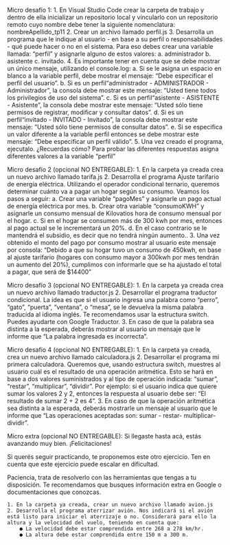 Micro desafío 1:
    1. En Visual Studio Code crear la carpeta de trabajo y dentro de ella inicializar un repositorio local y vincularlo con un repositorio remoto cuyo nombre debe tener la siguiente nomenclatura: nombreApellido_tp11
    2. Crear un archivo llamado perfil.js
    3. Desarrolla un programa que le indique al usuario - en base a su perfil o responsabilidades - qué puede hacer o no en el sistema. Para eso debes crear una variable llamada: “perfil” y asignarle alguno de estos valores:
        a. administrador
        b. asistente
        c. invitado.
    4. Es importante tener en cuenta que se debe mostrar un único mensaje, utilizando el console.log:
        a. Si se le asigna un espacio en blanco a la variable perfil, debe mostrar el mensaje: “Debe especificar el perfil del usuario”.
        b. Si es un perfil“administrador - ADMINISTRADOR - Administrador”, la consola debe mostrar este mensaje: “Usted tiene todos los privilegios de uso del sistema”.
        c. Si es un perfil“asistente - ASISTENTE - Asistente”, la consola debe mostrar este mensaje: “Usted sólo tiene permisos de registrar, modificar y consultar datos”.
        d. Si es un perfil“invitado - INVITADO - Invitado”, la consola debe mostrar este mensaje: “Usted sólo tiene permisos de consultar datos”.
        e. Si se especifica un valor diferente a la variable perfil entonces se debe mostrar este mensaje: “Debe especificar un perfil válido”.
    5. Una vez creado el programa, ejecutalo. ¿Recuerdas cómo? Para probar las diferentes respuestas asigna diferentes valores a la variable “perfil”


Micro desafío 2 (opcional NO ENTREGABLE):
    1. En la carpeta ya creada crea un nuevo archivo llamado tarifa.js
    2. Desarrolla el programa Ajuste tarifario de energía eléctrica. Utilizando el operador condicional ternario, queremos determinar cuánto va a pagar un hogar según su consumo. Veamos los pasos a seguir:
        a. Crear una variable “pagoMes” y asignarle un pago actual de energía eléctrica por mes.
        b. Crear otra variable “consumoKWH” y asignarle un consumo mensual de Kilovatios hora de consumo mensual por el hogar.
        c. Si en el hogar se consumen más de 300 kwh por mes, entonces al pago actual se le incrementará un 20%.
        d. En el caso contrario se le mantendrá el subsidio, es decir que no tendrá ningún aumento..
    3. Una vez obtenido el monto del pago por consumo mostrar al usuario este mensaje por consola:
    “Debido a que su hogar tuvo un consumo de 450kwh, en base al ajuste tarifario (hogares con consumo mayor a 300kwh por mes tendrán un aumento del 20%), cumplimos con informarle que se ha ajustado el total a pagar, que será de $14400”


Micro desafío 3 (opcional NO ENTREGABLE):
    1. En la carpeta ya creada crea un nuevo archivo llamado traductor.js
    2. Desarrollar el programa traductor condicional. La idea es que si el usuario ingresa una palabra como “perro”, “gato”, “puerta”, “ventana”, o “mesa”, se le devuelva la misma palabra traducida al idioma inglés. Te recomendamos usar la estructura switch. Puedes ayudarte con Google Traductor.
    3. En caso de que la palabra sea distinta a la esperada, deberás mostrar al usuario un mensaje que le informe que “La palabra ingresada es incorrecta”.


Micro desafío 4 (opcional NO ENTREGABLE):
    1. En la carpeta ya creada, crea un nuevo archivo llamado calculadora.js
    2. Desarrollar el programa mi primera calculadora. Queremos que, usando estructura switch, muestres al usuario cuál es el resultado de una operación aritmética. Esto se hará en base a dos valores suministrados y al tipo de operación indicada: “sumar”, “restar”, “multiplicar”, “dividir”. Por ejemplo: si el usuario indica que quiere sumar los valores 2 y 2, entonces la respuesta al usuario debe ser: “El resultado de sumar 2 + 2 es 4”.
    3. En caso de que la operación aritmética sea distinta a la esperada, deberás mostrarle un mensaje al usuario que le informe que “Las operaciones aceptadas son: sumar - restar- multiplicar- dividir”.


Micro extra (opcional NO ENTREGABLE):
Si llegaste hasta acá, estás avanzando muy bien. ¡Felicitaciones!

Si querés seguir practicando, te proponemos este otro ejercicio. Ten en cuenta que este ejercicio puede escalar en dificultad.

Paciencia, trata de resolverlo con las herramientas que tengas a tu disposición. Te recomendamos que busques información extra en Google o documentaciones que conozcas.

    1. En la carpeta ya creada, crear un nuevo archivo llamado avion.js
    2. Desarrolla el programa aterrizar avión. Nos indicará si el avión está listo para iniciar el aterrizaje o no. Considerará para ello la altura y la velocidad del vuelo, teniendo en cuenta que:
        ● La velocidad debe estar comprendida entre 268 a 278 km/hr.
        ● La altura debe estar comprendida entre 150 m a 300 m.